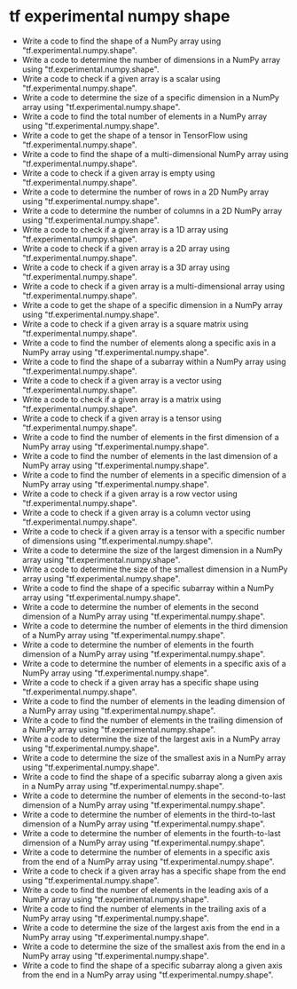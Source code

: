 # tf experimental numpy shape

- Write a code to find the shape of a NumPy array using "tf.experimental.numpy.shape".
- Write a code to determine the number of dimensions in a NumPy array using "tf.experimental.numpy.shape".
- Write a code to check if a given array is a scalar using "tf.experimental.numpy.shape".
- Write a code to determine the size of a specific dimension in a NumPy array using "tf.experimental.numpy.shape".
- Write a code to find the total number of elements in a NumPy array using "tf.experimental.numpy.shape".
- Write a code to get the shape of a tensor in TensorFlow using "tf.experimental.numpy.shape".
- Write a code to find the shape of a multi-dimensional NumPy array using "tf.experimental.numpy.shape".
- Write a code to check if a given array is empty using "tf.experimental.numpy.shape".
- Write a code to determine the number of rows in a 2D NumPy array using "tf.experimental.numpy.shape".
- Write a code to determine the number of columns in a 2D NumPy array using "tf.experimental.numpy.shape".
- Write a code to check if a given array is a 1D array using "tf.experimental.numpy.shape".
- Write a code to check if a given array is a 2D array using "tf.experimental.numpy.shape".
- Write a code to check if a given array is a 3D array using "tf.experimental.numpy.shape".
- Write a code to check if a given array is a multi-dimensional array using "tf.experimental.numpy.shape".
- Write a code to get the shape of a specific dimension in a NumPy array using "tf.experimental.numpy.shape".
- Write a code to check if a given array is a square matrix using "tf.experimental.numpy.shape".
- Write a code to find the number of elements along a specific axis in a NumPy array using "tf.experimental.numpy.shape".
- Write a code to find the shape of a subarray within a NumPy array using "tf.experimental.numpy.shape".
- Write a code to check if a given array is a vector using "tf.experimental.numpy.shape".
- Write a code to check if a given array is a matrix using "tf.experimental.numpy.shape".
- Write a code to check if a given array is a tensor using "tf.experimental.numpy.shape".
- Write a code to find the number of elements in the first dimension of a NumPy array using "tf.experimental.numpy.shape".
- Write a code to find the number of elements in the last dimension of a NumPy array using "tf.experimental.numpy.shape".
- Write a code to find the number of elements in a specific dimension of a NumPy array using "tf.experimental.numpy.shape".
- Write a code to check if a given array is a row vector using "tf.experimental.numpy.shape".
- Write a code to check if a given array is a column vector using "tf.experimental.numpy.shape".
- Write a code to check if a given array is a tensor with a specific number of dimensions using "tf.experimental.numpy.shape".
- Write a code to determine the size of the largest dimension in a NumPy array using "tf.experimental.numpy.shape".
- Write a code to determine the size of the smallest dimension in a NumPy array using "tf.experimental.numpy.shape".
- Write a code to find the shape of a specific subarray within a NumPy array using "tf.experimental.numpy.shape".
- Write a code to determine the number of elements in the second dimension of a NumPy array using "tf.experimental.numpy.shape".
- Write a code to determine the number of elements in the third dimension of a NumPy array using "tf.experimental.numpy.shape".
- Write a code to determine the number of elements in the fourth dimension of a NumPy array using "tf.experimental.numpy.shape".
- Write a code to determine the number of elements in a specific axis of a NumPy array using "tf.experimental.numpy.shape".
- Write a code to check if a given array has a specific shape using "tf.experimental.numpy.shape".
- Write a code to find the number of elements in the leading dimension of a NumPy array using "tf.experimental.numpy.shape".
- Write a code to find the number of elements in the trailing dimension of a NumPy array using "tf.experimental.numpy.shape".
- Write a code to determine the size of the largest axis in a NumPy array using "tf.experimental.numpy.shape".
- Write a code to determine the size of the smallest axis in a NumPy array using "tf.experimental.numpy.shape".
- Write a code to find the shape of a specific subarray along a given axis in a NumPy array using "tf.experimental.numpy.shape".
- Write a code to determine the number of elements in the second-to-last dimension of a NumPy array using "tf.experimental.numpy.shape".
- Write a code to determine the number of elements in the third-to-last dimension of a NumPy array using "tf.experimental.numpy.shape".
- Write a code to determine the number of elements in the fourth-to-last dimension of a NumPy array using "tf.experimental.numpy.shape".
- Write a code to determine the number of elements in a specific axis from the end of a NumPy array using "tf.experimental.numpy.shape".
- Write a code to check if a given array has a specific shape from the end using "tf.experimental.numpy.shape".
- Write a code to find the number of elements in the leading axis of a NumPy array using "tf.experimental.numpy.shape".
- Write a code to find the number of elements in the trailing axis of a NumPy array using "tf.experimental.numpy.shape".
- Write a code to determine the size of the largest axis from the end in a NumPy array using "tf.experimental.numpy.shape".
- Write a code to determine the size of the smallest axis from the end in a NumPy array using "tf.experimental.numpy.shape".
- Write a code to find the shape of a specific subarray along a given axis from the end in a NumPy array using "tf.experimental.numpy.shape".